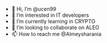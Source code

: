 - 👋 Hi, I’m @ucen99
- 👀 I’m interested in IT developers
- 🌱 I’m currently learning in CRYPTO
- 💞️ I’m looking to collaborate on ALEO
- 📫 How to reach me @Almeysharania

<!---
ucen99/ucen99 is a ✨ special ✨ repository because its `README.md` (this file) appears on your GitHub profile.
You can click the Preview link to take a look at your changes.
--->
